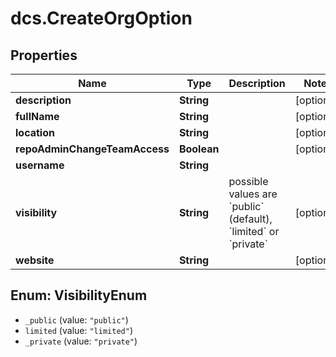 # dcs.CreateOrgOption

## Properties
Name | Type | Description | Notes
------------ | ------------- | ------------- | -------------
**description** | **String** |  | [optional] 
**fullName** | **String** |  | [optional] 
**location** | **String** |  | [optional] 
**repoAdminChangeTeamAccess** | **Boolean** |  | [optional] 
**username** | **String** |  | 
**visibility** | **String** | possible values are &#x60;public&#x60; (default), &#x60;limited&#x60; or &#x60;private&#x60; | [optional] 
**website** | **String** |  | [optional] 

<a name="VisibilityEnum"></a>
## Enum: VisibilityEnum

* `_public` (value: `"public"`)
* `limited` (value: `"limited"`)
* `_private` (value: `"private"`)

